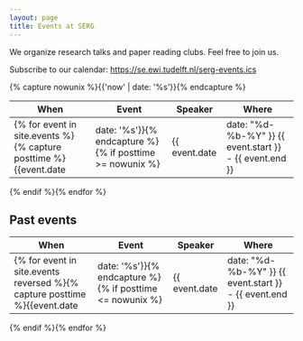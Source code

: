 ```yaml
---
layout: page
title: Events at SERG
---
```


We organize research talks and paper reading clubs. Feel free to join us.

Subscribe to our calendar: https://se.ewi.tudelft.nl/serg-events.ics

{% capture nowunix %}{{'now' | date: '%s'}}{% endcapture %}


| When | Event       | Speaker | Where           |
|---------|-------|----------------------|------------------------|
{% for event in site.events %}{% capture posttime %}{{event.date | date: '%s'}}{% endcapture %}{% if posttime >= nowunix %}| {{ event.date | date: "%d-%b-%Y" }} {{ event.start }} - {{ event.end }} | <a href="{{ event.url }}">{{ event.title }}</a> | {{ event.speaker }} | {{ event.where }} |
{% endif %}{% endfor %}

## Past events

| When | Event       | Speaker | Where           |
|---------|-------|----------------------|------------------------|
{% for event in site.events reversed %}{% capture posttime %}{{event.date | date: '%s'}}{% endcapture %}{% if posttime <= nowunix %}| {{ event.date | date: "%d-%b-%Y" }} {{ event.start }} - {{ event.end }} | <a href="{{ event.url }}">{{ event.title }}</a> | {{ event.speaker }} | {{ event.where }} |
{% endif %}{% endfor %}